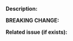 <!--
Thank you very much for your pull request!

If your PR is the addition of a new operator, please make sure all these boxes are ticked with an x:

- [ ] Add the operator to Rx
- [ ] It must have a `-spec.ts` tests file covering the canonical corner cases, with marble diagram tests
- [ ] The spec file should have a type definition test at the end of the spec to verify type definition for various use cases
- [ ] The operator must be documented in JSDoc style in the implementation file, including also the PNG marble diagram image
- [ ] The operator should be listed in `apps/rxjs.dev/content/guide/operators.md` in a category of operators
- [ ] The operator should also be documented. See [Documentation Guidelines](../CONTRIBUTING.md).
- [ ] You may need to update `MIGRATION.md` if the operator differs from the corresponding one in RxJS v4
-->

**Description:**

<!--
If this PR introduces a breaking change, it must contain a notice for it to be included in the CHANGELOG.
-->

**BREAKING CHANGE:** <!-- add description or remove entirely if not breaking -->

**Related issue (if exists):**
